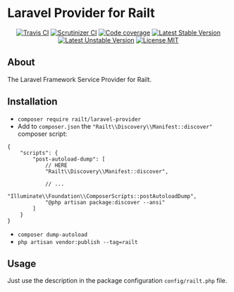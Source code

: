 # Laravel Provider for Railt

<p align="center">
    <a href="https://travis-ci.org/railt/laravel-provider"><img src="https://travis-ci.org/railt/laravel-provider.svg?branch=master&" alt="Travis CI" /></a>
    <a href="https://scrutinizer-ci.com/g/railt/laravel-provider/?branch=master"><img src="https://scrutinizer-ci.com/g/railt/laravel-provider/badges/quality-score.png?b=master&" alt="Scrutinizer CI" /></a>
    <a href="https://scrutinizer-ci.com/g/railt/laravel-provider/?branch=master"><img src="https://scrutinizer-ci.com/g/railt/laravel-provider/badges/coverage.png?b=master&" alt="Code coverage" /></a>
    <a href="https://packagist.org/packages/railt/laravel-provider"><img src="https://poser.pugx.org/railt/laravel-provider/version?" alt="Latest Stable Version"></a>
    <a href="https://packagist.org/packages/railt/laravel-provider"><img src="https://poser.pugx.org/railt/laravel-provider/v/unstable?" alt="Latest Unstable Version"></a>
    <a href="https://raw.githubusercontent.com/railt/laravel-provider/master/LICENSE"><img src="https://poser.pugx.org/railt/laravel-provider/license?" alt="License MIT"></a>
</p>

## About

The Laravel Framework Service Provider for Railt.

## Installation

- `composer require railt/laravel-provider`
- Add to `composer.json` the `"Railt\\Discovery\\Manifest::discover"` composer script:
```json5
{
    "scripts": {
        "post-autoload-dump": [
            // HERE
            "Railt\\Discovery\\Manifest::discover",
            
            // ...
            "Illuminate\\Foundation\\ComposerScripts::postAutoloadDump",
            "@php artisan package:discover --ansi"
        ]
    }
}
```
- `composer dump-autoload`
- `php artisan vendor:publish --tag=railt`

## Usage

Just use the description in the package configuration 
`config/railt.php` file.
